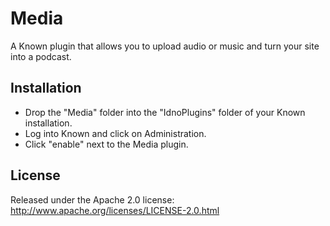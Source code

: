 Media
=====

A Known plugin that allows you to upload audio or music and turn your site into a podcast.

Installation
------------

* Drop the "Media" folder into the "IdnoPlugins" folder of your Known installation.
* Log into Known and click on Administration.
* Click "enable" next to the Media plugin.

License
-------

Released under the Apache 2.0 license: http://www.apache.org/licenses/LICENSE-2.0.html
